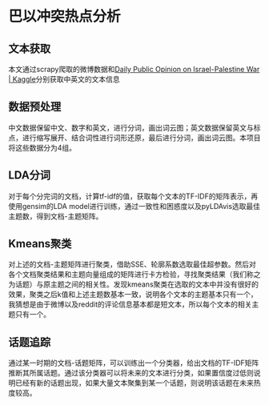 # 巴以冲突热点分析

## 文本获取

本文通过scrapy爬取的微博数据和[Daily Public Opinion on Israel-Palestine War | Kaggle](https://www.kaggle.com/datasets/asaniczka/reddit-on-israel-palestine-daily-updated/data)分别获取中英文的文本信息

## 数据预处理

中文数据保留中文、数字和英文，进行分词，画出词云图；英文数据保留英文与标点，进行缩写展开、结合词性进行词形还原，最后进行分词，画出词云图。本项目将这些数据分为4组。

## LDA分词

对于每个分完词的文档，计算tf-idf的值，获取每个文本的TF-IDF的矩阵表示，再使用gensim的LDA model进行训练，通过一致性和困惑度以及pyLDAvis选取最佳主题数，得到文档-主题矩阵。

## Kmeans聚类

对上述的文档-主题矩阵进行聚类，借助SSE、轮廓系数选取最佳超参数。然后对各个文档聚类结果和主题向量组成的矩阵进行卡方检验，寻找聚类结果（我们称之为话题）与原主题之间的相关性。发现kmeans聚类在选取的文本中并没有很好的效果，聚类之后k值和上述主题数基本一致，说明各个文本的主题基本只有一个，我猜想是由于微博以及reddit的评论信息基本都是短文本，所以每个文本的相关主题只有一个。

## 话题追踪

通过某一时期的文档-话题矩阵，可以训练出一个分类器，给出文档的TF-IDF矩阵推断其所属话题。通过该分类器可以将未来的文本进行分类，如果置信度过低则说明已经有新的话题出现，如果大量文本聚集到某一个话题，则说明该话题在未来热度较高。


